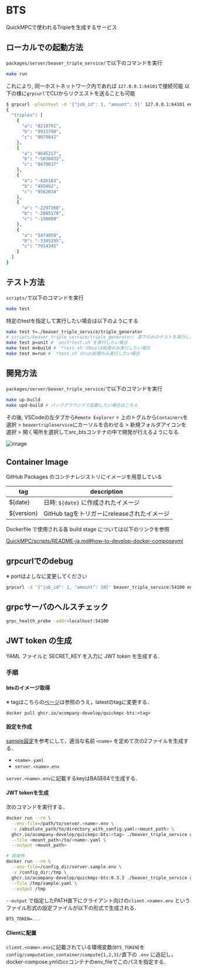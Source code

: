 # BTS
QuickMPCで使われるTripleを生成するサービス
## ローカルでの起動方法
`packages/server/beaver_triple_service/`で以下のコマンドを実行
```sh
make run
```
これにより, 同一ホストネットワーク内であれば `127.0.0.1:64101`で接続可能
以下の様に`grpcurl`でCLIからリクエストを送ることも可能
```sh
$ grpcurl -plaintext -d '{"job_id": 1, "amount": 5}' 127.0.0.1:64101 enginetobts.engine_to_bts/GetTriples
{
  "triples": [
    {
      "a": "8218791",
      "b": "9915790",
      "c": "9079842"
    },
    {
      "a": "4645217",
      "b": "-5036032",
      "c": "8470037"
    },
    {
      "a": "-426163",
      "b": "495462",
      "c": "9562034"
    },
    {
      "a": "-2297368",
      "b": "-2005170",
      "c": "-150099"
    },
    {
      "a": "5474059",
      "b": "-3305195",
      "c": "7914345"
    }
  ]
}
```

## テスト方法
`scripts/`で以下のコマンドを実行
```sh
make test
```
特定のtestを指定して実行したい場合は以下のようにする
```sh
make test t=./beaver_triple_service/triple_generator
# scripts/beaver_triple_service/triple_generator/ 直下のみのテストを実行したい場合
make test p=unit # `unit*test.sh`を実行したい場合
make test m=build # `*test.sh`のbuild処理のみ実行したい場合
make test m=run # `*test.sh`のrun処理のみ実行したい場合
```

## 開発方法
`packages/server/beaver_triple_service/`で以下のコマンドを実行
```sh
make up-build
make upd-build # バックグラウンドで起動したい場合はこちら
```

その後, VSCodeの左タブから`Remote Explorer` > 上のトグルから`Containers`を選択 > `beavertripleservice`にカーソルを合わせる > 新規フォルダアイコンを選択 > 開く場所を選択してsrc_btsコンテナの中で開発が行えるようになる.

![image](https://user-images.githubusercontent.com/33140349/142567126-52b8e392-a81c-4630-bf6c-6f801653770a.png)

## Container Image

GitHub Packages のコンテナレジストリにイメージを用意している

| tag             | description                                                    |
|-----------------|----------------------------------------------------------------|
| ${date}        | 日時: `${date}` に作成されたイメージ                   |
| ${version}     | GitHub tagをトリガーにreleaseされたイメージ |

Dockerfile で使用される各 build stage については以下のリンクを参照

[QuickMPC/scripts/README-ja.md#how-to-develop-docker-composeyml](../scripts/README-ja.md#how-to-develop-docker-composeyml)

## grpcurlでのdebug
※ portはよしなに変更してください
```bash
grpcurl -d '{"job_id": 1, "amount": 10}' beaver_triple_service:54100 enginetobts.engine_to_bts/GetTriples
```

## grpcサーバのヘルスチェック
```bash
grpc_health_probe -addr=localhost:54100
```

## JWT token の生成
YAML ファイルと SECRET_KEY  を入力に JWT token を生成する．

### 手順
#### btsのイメージ取得

※ tagはこちらの[ページ](https://github.com/acompany-develop/QuickMPC/pkgs/container/quickmpc-bts)は参照のうえ，latestのtagに変更する．
```console
docker pull ghcr.io/acompany-develop/quickmpc-bts:<tag>
```

#### 設定を作成
[sample設定](https://github.com/acompany-develop/QuickMPC/tree/main/packages/server/beaver_triple_service/cmd/jwt_generator/sample)を参考にして，適当な名前 `<name>` を定めて次の2ファイルを生成する．
- `<name>.yaml`
- `server.<name>.env`

`server.<name>.env`に記載するkeyはBASE64で生成する．

#### JWT tokenを生成
次のコマンドを実行する．

```bash
docker run --rm \
  --env-file=/path/to/server.<name>.env \
  -v /absolute_path/to/directory_with_config.yaml:<mount_path> \
  ghcr.io/acompany-develop/quickmpc-bts:<tag> ./beaver_triple_service generateJwt \
  --file <mount_path>/to/<name>.yaml \
  --output <mount_path>

# 具体例
docker run --rm \
  --env-file=/config_dir/server.sample.env \
  -v /config_dir:/tmp \
  ghcr.io/acompany-develop/quickmpc-bts:0.3.3 ./beaver_triple_service generateJwt \
  --file /tmp/sample.yaml \
  --output /tmp
```

`--output` で指定したPATH直下にクライアント向けの`client.<name>.env` というファイル形式の設定ファイルが以下の形式で生成される．
```env
BTS_TOKEN=...
```
#### Clientに配置
`client.<name>.env`に記載されている環境変数(`BTS_TOKEN`)を`config/computation_container/compute{1,2,3}/`直下の `.env` に追記し，
docker-compose.ymlのccコンテナのenv_fileでこのパスを指定する．
